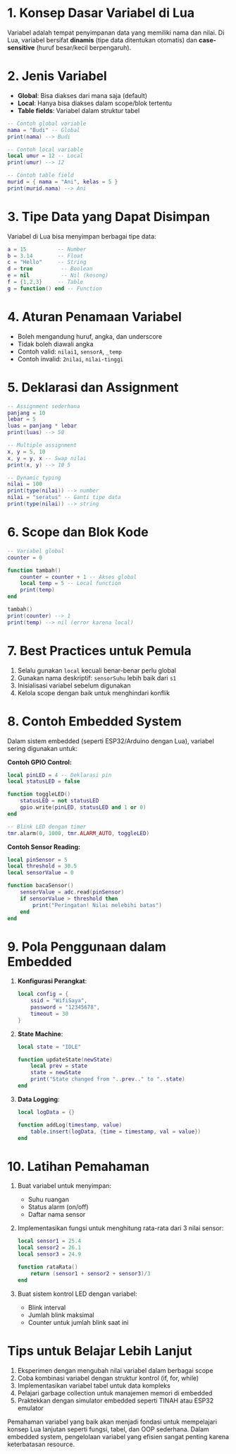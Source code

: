 # **1. Konsep Dasar Variabel di Lua**
Variabel adalah tempat penyimpanan data yang memiliki nama dan nilai. Di Lua, variabel bersifat **dinamis** (tipe data ditentukan otomatis) dan **case-sensitive** (huruf besar/kecil berpengaruh).

# **2. Jenis Variabel**
- **Global**: Bisa diakses dari mana saja (default)
- **Local**: Hanya bisa diakses dalam scope/blok tertentu
- **Table fields**: Variabel dalam struktur tabel

```lua
-- Contoh global variable
nama = "Budi" -- Global
print(nama) --> Budi

-- Contoh local variable
local umur = 12 -- Local
print(umur) --> 12

-- Contoh table field
murid = { nama = "Ani", kelas = 5 }
print(murid.nama) --> Ani
```

# **3. Tipe Data yang Dapat Disimpan**
Variabel di Lua bisa menyimpan berbagai tipe data:
```lua
a = 15          -- Number
b = 3.14        -- Float
c = "Hello"     -- String
d = true         -- Boolean
e = nil          -- Nil (kosong)
f = {1,2,3}     -- Table
g = function() end -- Function
```

# **4. Aturan Penamaan Variabel**
- Boleh mengandung huruf, angka, dan underscore
- Tidak boleh diawali angka
- Contoh valid: `nilai1`, `sensorA`, `_temp`
- Contoh invalid: `2nilai`, `nilai-tinggi`

# **5. Deklarasi dan Assignment**
```lua
-- Assignment sederhana
panjang = 10
lebar = 5
luas = panjang * lebar
print(luas) --> 50

-- Multiple assignment
x, y = 5, 10
x, y = y, x -- Swap nilai
print(x, y) --> 10 5

-- Dynamic typing
nilai = 100
print(type(nilai)) --> number
nilai = "seratus" -- Ganti tipe data
print(type(nilai)) --> string
```

# **6. Scope dan Blok Kode**
```lua
-- Variabel global
counter = 0

function tambah()
    counter = counter + 1 -- Akses global
    local temp = 5 -- Local function
    print(temp)
end

tambah()
print(counter) --> 1
print(temp) --> nil (error karena local)
```

# **7. Best Practices untuk Pemula**
1. Selalu gunakan `local` kecuali benar-benar perlu global
2. Gunakan nama deskriptif: `sensorSuhu` lebih baik dari `s1`
3. Inisialisasi variabel sebelum digunakan
4. Kelola scope dengan baik untuk menghindari konflik

# **8. Contoh Embedded System**
Dalam sistem embedded (seperti ESP32/Arduino dengan Lua), variabel sering digunakan untuk:

**Contoh GPIO Control:**
```lua
local pinLED = 4 -- Deklarasi pin
local statusLED = false

function toggleLED()
    statusLED = not statusLED
    gpio.write(pinLED, statusLED and 1 or 0)
end

-- Blink LED dengan timer
tmr.alarm(0, 1000, tmr.ALARM_AUTO, toggleLED)
```

**Contoh Sensor Reading:**
```lua
local pinSensor = 5
local threshold = 30.5
local sensorValue = 0

function bacaSensor()
    sensorValue = adc.read(pinSensor)
    if sensorValue > threshold then
        print("Peringatan! Nilai melebihi batas")
    end
end
```

# **9. Pola Penggunaan dalam Embedded**
1. **Konfigurasi Perangkat**: 
   ```lua
   local config = {
       ssid = "WifiSaya",
       password = "12345678",
       timeout = 30
   }
   ```
   
2. **State Machine**:
   ```lua
   local state = "IDLE"
   
   function updateState(newState)
       local prev = state
       state = newState
       print("State changed from "..prev.." to "..state)
   end
   ```

3. **Data Logging**:
   ```lua
   local logData = {}
   
   function addLog(timestamp, value)
       table.insert(logData, {time = timestamp, val = value})
   end
   ```

# **10. Latihan Pemahaman**
1. Buat variabel untuk menyimpan:
   - Suhu ruangan
   - Status alarm (on/off)
   - Daftar nama sensor

2. Implementasikan fungsi untuk menghitung rata-rata dari 3 nilai sensor:
   ```lua
   local sensor1 = 25.4
   local sensor2 = 26.1
   local sensor3 = 24.9
   
   function rataRata()
       return (sensor1 + sensor2 + sensor3)/3
   end
   ```

3. Buat sistem kontrol LED dengan variabel:
   - Blink interval
   - Jumlah blink maksimal
   - Counter untuk jumlah blink saat ini

# **Tips untuk Belajar Lebih Lanjut**
1. Eksperimen dengan mengubah nilai variabel dalam berbagai scope
2. Coba kombinasi variabel dengan struktur kontrol (if, for, while)
3. Implementasikan variabel tabel untuk data kompleks
4. Pelajari garbage collection untuk manajemen memori di embedded
5. Praktekkan dengan simulator embedded seperti TINAH atau ESP32 emulator

Pemahaman variabel yang baik akan menjadi fondasi untuk mempelajari konsep Lua lanjutan seperti fungsi, tabel, dan OOP sederhana. Dalam embedded system, pengelolaan variabel yang efisien sangat penting karena keterbatasan resource.

